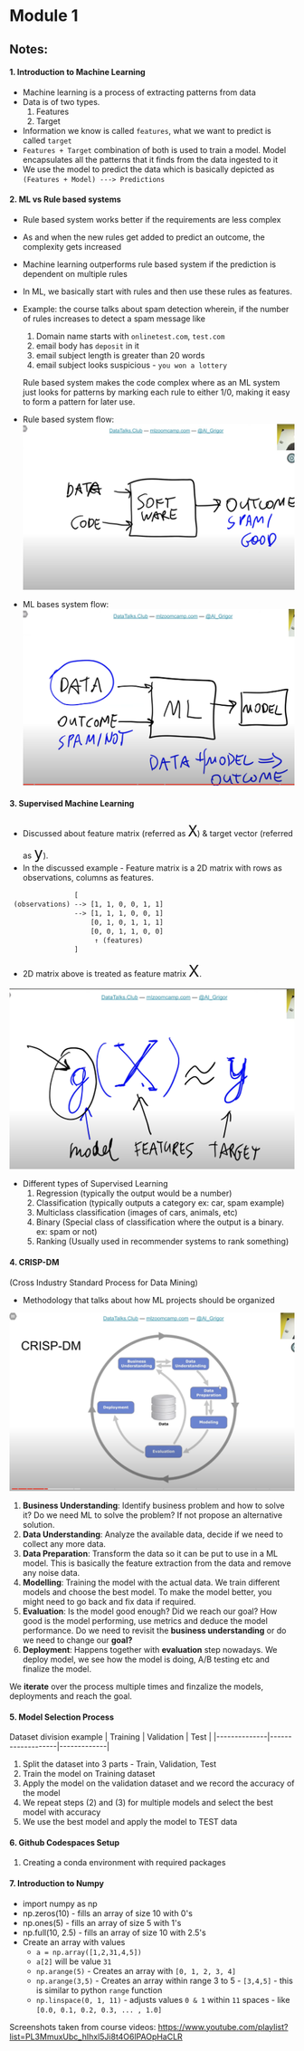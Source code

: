 # Module 1

## Notes:

#### 1. Introduction to Machine Learning
- Machine learning is a process of extracting patterns from data
- Data is of two types.
    1. Features
    2. Target
- Information we know is called `features`, what we want to predict is called `target`
- `Features + Target` combination of both is used to train a model. Model encapsulates all the patterns that it finds from the data ingested to it
- We use the model to predict the data which is basically depicted as 
    `(Features + Model) ---> Predictions`


#### 2. ML vs Rule based systems
- Rule based system works better if the requirements are less complex
- As and when the new rules get added to predict an outcome, the complexity gets increased
- Machine learning outperforms rule based system if the prediction is dependent on multiple rules
- In ML, we basically start with rules and then use these rules as features.
- Example: the course talks about spam detection wherein, if the number of rules increases to detect a spam message like
    1. Domain name starts with `onlinetest.com`, `test.com`
    2. email body has `deposit` in it
    3. email subject length is greater than 20 words
    4. email subject looks suspicious - `you won a lottery`

   Rule based system makes the code complex where as an ML system just looks for patterns by marking each rule to either 1/0, making it easy to form a pattern for later use.
- Rule based system flow:
![rule-based-system-flow](./images/Rules-based-system.png)


- ML bases system flow:
![ml-based-system-flow](./images/ML-based-system.png)


#### 3. Supervised Machine Learning
- Discussed about feature matrix (referred as <font size="6">`X`</font>) & target vector (referred as <font size="6">`y`</font>). 
- In the discussed example - Feature matrix is a 2D matrix with rows as observations, columns as features.
```
                [
 (observations) --> [1, 1, 0, 0, 1, 1] 
                --> [1, 1, 1, 0, 0, 1] 
                    [0, 1, 0, 1, 1, 1] 
                    [0, 0, 1, 1, 0, 0]
                     ↑ (features)
                ]
```
- 2D matrix above is treated as feature matrix <span style="font-size: 2em;">X</span>.

![supervised-learning](./images/supervised-learning-function.png)


- Different types of Supervised Learning
    1. Regression (typically the output would be a number)
    2. Classification (typically outputs a category ex: car, spam example)
    3. Multiclass classification (images of cars, animals, etc)
    4. Binary (Special class of classification where the output is a binary. ex: spam or not)
    5. Ranking (Usually used in recommender systems to rank something)

#### 4. CRISP-DM
(Cross Industry Standard Process for Data Mining)

- Methodology that talks about how ML projects should be organized

![CRISP-DM](./images/CRISP-DM.png)

1. **Business Understanding**: Identify business problem and how to solve it? Do we need ML to solve the problem? If not propose an alternative solution.
2. **Data Understanding**: Analyze the available data, decide if we need to collect any more data.
3. **Data Preparation**: Transform the data so it can be put to use in a ML model. This is basically the feature extraction from the data and remove any noise data.
4. **Modelling**: Training the model with the actual data. We train different models and choose the best model. To make the model better, you might need to go back and fix data if required.
5. **Evaluation**: Is the model good enough? Did we reach our goal? How good is the model performing, use metrics and deduce the model performance. Do we need to revisit the **business understanding** or do we need to change our **goal?**
6. **Deployment**: Happens together with **evaluation** step nowadays. We deploy model, we see how the model is doing, A/B testing etc and finalize the model.

We __**iterate**__ over the process multiple times and finzalize the models, deployments and reach the goal.

#### 5. Model Selection Process

Dataset division example
|    Training  |    Validation     |    Test     |
|--------------|-------------------|-------------|
1. Split the dataset into 3 parts - Train, Validation, Test
2. Train the model on Training dataset
3. Apply the model on the validation dataset and we record the accuracy of the model
4. We repeat steps (2) and (3) for multiple models and select the best model with accuracy
5. We use the best model and apply the model to TEST data

#### 6. Github Codespaces Setup
1. Creating a conda environment with required packages

#### 7. Introduction to Numpy

- import numpy as np
- np.zeros(10) - fills an array of size 10 with 0's
- np.ones(5) - fills an array of size 5 with 1's
- np.full(10, 2.5) - fills an array of size 10 with 2.5's
- Create an array with values
    * `a = np.array([1,2,31,4,5])`
    * `a[2]` will be value `31`
    * `np.arange(5)` - Creates an array with `[0, 1, 2, 3, 4]`
    * `np.arange(3,5)` - Creates an array within range 3 to 5 - `[3,4,5]` - this is similar to python `range` function
    * `np.linspace(0, 1, 11)` - adjusts values `0 & 1` within `11` spaces - like `[0.0, 0.1, 0.2, 0.3, ... , 1.0]`     

Screenshots taken from course videos: https://www.youtube.com/playlist?list=PL3MmuxUbc_hIhxl5Ji8t4O6lPAOpHaCLR